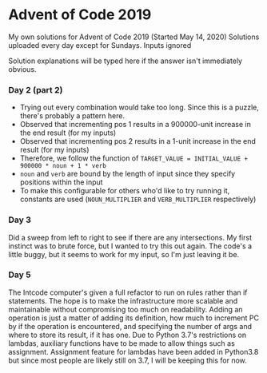 # Advent of Code 2019
My own solutions for Advent of Code 2019 (Started May 14, 2020)
Solutions uploaded every day except for Sundays.
Inputs ignored

Solution explanations will be typed here if the answer isn't immediately obvious.

### Day 2 (part 2)
- Trying out every combination would take too long. Since this is a puzzle, there's probably a pattern here.
- Observed that incrementing pos 1 results in a 900000-unit increase in the end result (for my inputs)
- Observed that incrementing pos 2 results in a 1-unit increase in the end result (for my inputs)
- Therefore, we follow the function of `TARGET_VALUE = INITIAL_VALUE + 900000 * noun + 1 * verb`
- `noun` and `verb` are bound by the length of input since they specify positions within the input
- To make this configurable for others who'd like to try running it, constants are used (`NOUN_MULTIPLIER` and `VERB_MULTIPLIER` respectively)

### Day 3
Did a sweep from left to right to see if there are any intersections. My first instinct was to brute force, but I wanted to try this out again. The code's a little buggy, but it seems to work for my input, so I'm just leaving it be.

### Day 5
The Intcode computer's given a full refactor to run on rules rather than if statements. The hope is to make the infrastructure more scalable and maintainable without compromising too much on readability. Adding an operation is just a matter of adding its definition, how much to increment PC by if the operation is encountered, and specifying the number of args and where to store its result, if it has one. Due to Python 3.7's restrictions on lambdas, auxiliary functions have to be made to allow things such as assignment. Assignment feature for lambdas have been added in Python3.8 but since most people are likely still on 3.7, I will be keeping this for now.
